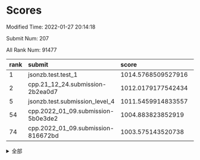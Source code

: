 # Scores

Modified Time: 2022-01-27 20:14:18

Submit Num: 207

All Rank Num: 91477

| rank |               submit               |       score        |       sigma        | pk_num |
| :--- | :--------------------------------- | :----------------- | :----------------- | :----- |
| 1    | jsonzb.test.test_1                 | 1014.5768509527916 | 0.8345236614282414 | 1769   |
| 2    | cpp.21_12_24.submission-2b2ea0d7   | 1012.0179177542434 | 0.7778564412458236 | 1769   |
| 5    | jsonzb.test.submission_level_4     | 1011.5459914833557 | 0.7902236434238965 | 1766   |
| 54   | cpp.2022_01_09.submission-5b0e3de2 | 1004.883823852919  | 0.7173378175286826 | 1767   |
| 74   | cpp.2022_01_09.submission-816672bd | 1003.575143520738  | 0.7077326527751534 | 1768   |


<details>
<summary>全部</summary>

| rank |                 submit                 |       score        |       sigma        | pk_num |
| :--- | :------------------------------------- | :----------------- | :----------------- | :----- |
| 1    | jsonzb.test.test_1                     | 1014.5768509527916 | 0.8345236614282414 | 1769   |
| 2    | cpp.21_12_24.submission-2b2ea0d7       | 1012.0179177542434 | 0.7778564412458236 | 1769   |
| 3    | gobigger.level_3.submission_level_3_31 | 1011.836027075128  | 0.8101292799968235 | 1768   |
| 4    | gobigger.level_3.submission_level_3_16 | 1011.6504544079669 | 0.7901652753708859 | 1767   |
| 5    | jsonzb.test.submission_level_4         | 1011.5459914833557 | 0.7902236434238965 | 1766   |
| 6    | gobigger.level_3.submission_level_3_9  | 1011.2426618347628 | 0.7858946971736488 | 1768   |
| 7    | gobigger.level_3.submission_level_3_42 | 1011.12001982618   | 0.7913762791247063 | 1768   |
| 8    | gobigger.level_3.submission_level_3_5  | 1011.0430894349414 | 0.7723605905216495 | 1767   |
| 9    | gobigger.level_3.submission_level_3_3  | 1011.0079165932558 | 0.751533505171986  | 1770   |
| 10   | gobigger.level_3.submission_level_3_8  | 1010.9885410810359 | 0.778597228153817  | 1768   |
| 11   | gobigger.level_3.submission_level_3_38 | 1010.6545243070311 | 0.7734176973325824 | 1765   |
| 12   | gobigger.level_3.submission_level_3_39 | 1010.5943950906413 | 0.7467132788237887 | 1771   |
| 13   | gobigger.level_3.submission_level_3_37 | 1010.5774328718722 | 0.7536771911723843 | 1769   |
| 14   | gobigger.level_3.submission_level_3_2  | 1010.573149571162  | 0.7903042529608312 | 1767   |
| 15   | gobigger.level_3.submission_level_3_35 | 1010.5568339695366 | 0.7620815293744162 | 1764   |
| 16   | gobigger.level_3.submission_level_3_34 | 1010.5403286426096 | 0.7444480131527265 | 1767   |
| 17   | gobigger.level_3.submission_level_3_30 | 1010.5183256535305 | 0.7589438443578509 | 1766   |
| 18   | gobigger.level_3.submission_level_3_13 | 1010.4829470236922 | 0.7724652563281766 | 1772   |
| 19   | gobigger.level_3.submission_level_3_33 | 1010.4252449512803 | 0.7456474072763976 | 1766   |
| 20   | gobigger.level_3.submission_level_3_20 | 1010.3639663769465 | 0.7657844291299658 | 1768   |
| 21   | gobigger.level_3.submission_level_3_44 | 1010.29678107903   | 0.7598908730063    | 1762   |
| 22   | gobigger.level_3.submission_level_3_29 | 1010.2926397528453 | 0.7780523563814625 | 1767   |
| 23   | gobigger.level_3.submission_level_3_12 | 1010.289054080784  | 0.7466046873531622 | 1768   |
| 24   | gobigger.level_3.submission_level_3_40 | 1010.2885511779958 | 0.7809171007169438 | 1766   |
| 25   | gobigger.level_3.submission_level_3_4  | 1010.2660736186242 | 0.7763448860870193 | 1762   |
| 26   | gobigger.level_3.submission_level_3_26 | 1010.2037332208848 | 0.7582958387549041 | 1764   |
| 27   | gobigger.level_3.submission_level_3_23 | 1010.1285286954491 | 0.7478440989918654 | 1769   |
| 28   | gobigger.level_3.submission_level_3_43 | 1010.0862987418226 | 0.769295480009564  | 1769   |
| 29   | gobigger.level_3.submission_level_3_6  | 1009.9852268932678 | 0.761792123576993  | 1768   |
| 30   | gobigger.level_3.submission_level_3_32 | 1009.968858451501  | 0.7776010989733031 | 1776   |
| 31   | gobigger.level_3.submission_level_3_17 | 1009.9318347598387 | 0.7463925202729578 | 1772   |
| 32   | gobigger.level_3.submission_level_3_48 | 1009.826693485461  | 0.7800888363195595 | 1765   |
| 33   | gobigger.level_3.submission_level_3_15 | 1009.8130059523718 | 0.7419538627968009 | 1773   |
| 34   | gobigger.level_3.submission_level_3_27 | 1009.6929236986673 | 0.7642077977015573 | 1772   |
| 35   | gobigger.level_3.submission_level_3_21 | 1009.6408063290802 | 0.7622303434024846 | 1765   |
| 36   | gobigger.level_3.submission_level_3_45 | 1009.5742420929796 | 0.7473039106090563 | 1765   |
| 37   | gobigger.level_3.submission_level_3_41 | 1009.5478092982353 | 0.7522169640687719 | 1769   |
| 38   | gobigger.level_3.submission_level_3_14 | 1009.5154131424966 | 0.7744971712355149 | 1764   |
| 39   | gobigger.level_3.submission_level_3_11 | 1009.5057152360756 | 0.7331114747028474 | 1765   |
| 40   | gobigger.level_3.submission_level_3_1  | 1009.469341768571  | 0.7358512686907556 | 1767   |
| 41   | gobigger.level_3.submission_level_3_24 | 1009.4470104568248 | 0.7471940774056394 | 1769   |
| 42   | gobigger.level_3.submission_level_3_10 | 1009.3932946255692 | 0.7597888423526477 | 1765   |
| 43   | gobigger.level_3.submission_level_3_28 | 1009.3712950028096 | 0.7747792066204165 | 1767   |
| 44   | gobigger.level_3.submission_level_3_47 | 1009.3269157383286 | 0.7509969231355671 | 1769   |
| 45   | gobigger.level_3.submission_level_3_36 | 1009.3154836824585 | 0.7688701378040401 | 1769   |
| 46   | gobigger.level_3.submission_level_3_49 | 1009.2522298727573 | 0.7566512614781558 | 1771   |
| 47   | gobigger.level_3.submission_level_3_19 | 1009.0244986176485 | 0.7534871900287268 | 1770   |
| 48   | gobigger.level_3.submission_level_3_0  | 1009.0203709690336 | 0.7665271530896761 | 1767   |
| 49   | gobigger.level_3.submission_level_3_25 | 1008.7531967884908 | 0.7531024691749899 | 1765   |
| 50   | gobigger.level_3.submission_level_3_7  | 1008.5852328914085 | 0.7554737000652393 | 1766   |
| 51   | gobigger.level_3.submission_level_3_22 | 1008.5724942617911 | 0.7382127975071049 | 1770   |
| 52   | gobigger.level_3.submission_level_3_18 | 1008.4976362374827 | 0.7515623380665428 | 1767   |
| 53   | gobigger.level_3.submission_level_3_46 | 1007.9025960044046 | 0.7575408942666466 | 1765   |
| 54   | cpp.2022_01_09.submission-5b0e3de2     | 1004.883823852919  | 0.7173378175286826 | 1767   |
| 55   | gobigger.level_1.submission_level_1_5  | 1004.7087348922323 | 0.7353013026165396 | 1770   |
| 56   | gobigger.level_1.submission_level_1_23 | 1004.7071278512101 | 0.7282155794209875 | 1767   |
| 57   | gobigger.level_1.submission_level_1_6  | 1004.5559962366837 | 0.7094253285239911 | 1766   |
| 58   | gobigger.level_1.submission_level_1_18 | 1004.4663727372317 | 0.709562245557165  | 1768   |
| 59   | gobigger.level_1.submission_level_1_11 | 1004.2315000747014 | 0.7144909386987994 | 1770   |
| 60   | gobigger.level_1.submission_level_1_30 | 1004.2306326704871 | 0.7199813415031258 | 1766   |
| 61   | gobigger.level_1.submission_level_1_26 | 1004.1834591502964 | 0.7047894153453544 | 1763   |
| 62   | gobigger.level_1.submission_level_1_33 | 1004.0623227545121 | 0.7317523251241855 | 1766   |
| 63   | gobigger.level_1.submission_level_1_17 | 1004.0464876711058 | 0.7288376214381685 | 1763   |
| 64   | gobigger.level_1.submission_level_1_43 | 1003.991797845068  | 0.7057821843251644 | 1767   |
| 65   | gobigger.level_1.submission_level_1_21 | 1003.9680359911943 | 0.7160403907722144 | 1766   |
| 66   | gobigger.level_1.submission_level_1_39 | 1003.8268287197217 | 0.7135858244311313 | 1764   |
| 67   | gobigger.level_1.submission_level_1_16 | 1003.7910932499536 | 0.7106667067518068 | 1770   |
| 68   | gobigger.level_1.submission_level_1_1  | 1003.7746664226216 | 0.716890876352509  | 1767   |
| 69   | gobigger.level_1.submission_level_1_45 | 1003.7320625473276 | 0.7102225944673111 | 1770   |
| 70   | gobigger.level_1.submission_level_1_22 | 1003.7279848650405 | 0.7368109640068375 | 1766   |
| 71   | gobigger.level_1.submission_level_1_28 | 1003.5944436773234 | 0.7127909608886285 | 1770   |
| 72   | gobigger.level_1.submission_level_1_44 | 1003.5910249706403 | 0.727724056063299  | 1764   |
| 73   | gobigger.level_1.submission_level_1_31 | 1003.5803118902624 | 0.7275007262681027 | 1769   |
| 74   | cpp.2022_01_09.submission-816672bd     | 1003.575143520738  | 0.7077326527751534 | 1768   |
| 75   | gobigger.level_1.submission_level_1_32 | 1003.5733976288768 | 0.72062182511349   | 1767   |
| 76   | gobigger.level_1.submission_level_1_49 | 1003.5012406694777 | 0.7112178473601474 | 1768   |
| 77   | gobigger.level_1.submission_level_1_7  | 1003.474824651796  | 0.7115993992676065 | 1767   |
| 78   | gobigger.level_1.submission_level_1_37 | 1003.320503176729  | 0.7281683179228644 | 1764   |
| 79   | gobigger.level_1.submission_level_1_20 | 1003.2845385198895 | 0.7203248125224064 | 1765   |
| 80   | gobigger.level_1.submission_level_1_25 | 1003.2816358552814 | 0.7101137804955973 | 1767   |
| 81   | gobigger.level_1.submission_level_1_41 | 1003.2665576664255 | 0.7066585331342116 | 1770   |
| 82   | gobigger.level_1.submission_level_1_36 | 1003.2587652298583 | 0.7098392621183    | 1773   |
| 83   | gobigger.level_1.submission_level_1_15 | 1003.2079617401619 | 0.719739633047519  | 1762   |
| 84   | gobigger.level_1.submission_level_1_40 | 1003.1993147622491 | 0.7037731102865546 | 1766   |
| 85   | gobigger.level_1.submission_level_1_3  | 1003.1485512265466 | 0.7185974865231302 | 1768   |
| 86   | gobigger.level_1.submission_level_1_2  | 1003.1109495354855 | 0.7167364173645224 | 1765   |
| 87   | gobigger.level_1.submission_level_1_12 | 1003.0895910349004 | 0.7212968305219875 | 1766   |
| 88   | gobigger.level_1.submission_level_1_42 | 1003.0252702827593 | 0.7229193944961115 | 1774   |
| 89   | gobigger.level_1.submission_level_1_38 | 1002.9762707183573 | 0.7141813779987333 | 1764   |
| 90   | gobigger.level_1.submission_level_1_46 | 1002.922655938676  | 0.7177941739733619 | 1769   |
| 91   | gobigger.level_1.submission_level_1_4  | 1002.8099599209135 | 0.7196509282674398 | 1767   |
| 92   | gobigger.level_1.submission_level_1_27 | 1002.6862593694682 | 0.7251605098194338 | 1763   |
| 93   | gobigger.level_1.submission_level_1_14 | 1002.6096967308505 | 0.7067708996735428 | 1773   |
| 94   | gobigger.level_1.submission_level_1_47 | 1002.5780184908737 | 0.7188869238584012 | 1769   |
| 95   | gobigger.level_1.submission_level_1_10 | 1002.5399899657673 | 0.7312371703231466 | 1771   |
| 96   | gobigger.level_1.submission_level_1_48 | 1002.4126614853792 | 0.7257761207075341 | 1765   |
| 97   | gobigger.level_1.submission_level_1_19 | 1002.3979945239743 | 0.7141726927743287 | 1768   |
| 98   | gobigger.level_1.submission_level_1_24 | 1002.3967191157319 | 0.7137896591896216 | 1763   |
| 99   | gobigger.level_1.submission_level_1_0  | 1002.3053843499254 | 0.7154846105386304 | 1769   |
| 100  | gobigger.level_1.submission_level_1_13 | 1002.2959604271073 | 0.7077368108617765 | 1769   |
| 101  | gobigger.level_1.submission_level_1_34 | 1001.9884444057421 | 0.7138189436425586 | 1774   |
| 102  | gobigger.level_1.submission_level_1_29 | 1001.9220623551304 | 0.7090578285713987 | 1765   |
| 103  | gobigger.level_1.submission_level_1_9  | 1001.8894329722574 | 0.7076537146007811 | 1763   |
| 104  | gobigger.level_1.submission_level_1_8  | 1001.6479687536867 | 0.7200382189671498 | 1770   |
| 105  | gobigger.level_1.submission_level_1_35 | 1001.6155534372448 | 0.7146739985305466 | 1763   |
| 106  | gobigger.random.submission_random_13   | 997.8706012449932  | 0.7008146609879861 | 1767   |
| 107  | gobigger.random.submission_random_39   | 997.263827437931   | 0.7144046798031419 | 1769   |
| 108  | gobigger.random.submission_random_47   | 997.1943279966996  | 0.7131583321986154 | 1767   |
| 109  | gobigger.random.submission_random_38   | 997.1398814820107  | 0.7045389807338336 | 1764   |
| 110  | gobigger.random.submission_random_45   | 997.1043573408406  | 0.7132524666629615 | 1764   |
| 111  | gobigger.random.submission_random_21   | 997.0473596294634  | 0.710536820129136  | 1769   |
| 112  | gobigger.random.submission_random_12   | 997.026421273493   | 0.7081657428492575 | 1772   |
| 113  | gobigger.random.submission_random_35   | 996.9710956141773  | 0.7201841698184006 | 1767   |
| 114  | gobigger.random.submission_random_11   | 996.9594500963719  | 0.7012066854773495 | 1770   |
| 115  | gobigger.random.submission_random_46   | 996.8450635885384  | 0.7132002991894146 | 1771   |
| 116  | gobigger.random.submission_random_6    | 996.8209423944728  | 0.718641203657301  | 1768   |
| 117  | gobigger.random.submission_random_26   | 996.7509695845295  | 0.7057278827852209 | 1770   |
| 118  | gobigger.random.submission_random_1    | 996.6006244679462  | 0.7020175885028469 | 1769   |
| 119  | gobigger.random.submission_random_48   | 996.5792478747173  | 0.7011506875690905 | 1767   |
| 120  | gobigger.random.submission_random_5    | 996.5606334942026  | 0.7149976147038408 | 1769   |
| 121  | gobigger.random.submission_random_28   | 996.5210180325328  | 0.7157213879697312 | 1765   |
| 122  | gobigger.random.submission_random_23   | 996.4990002767859  | 0.7112677176548723 | 1767   |
| 123  | gobigger.random.submission_random_4    | 996.3226860016082  | 0.7064949606157425 | 1768   |
| 124  | gobigger.random.submission_random_7    | 996.1980284617799  | 0.7150155327832822 | 1769   |
| 125  | gobigger.random.submission_random_44   | 996.0924862141022  | 0.7097208178187336 | 1770   |
| 126  | gobigger.random.submission_random_22   | 996.0477582490887  | 0.707214968164321  | 1769   |
| 127  | gobigger.random.submission_random_2    | 996.0269979637679  | 0.6999534347929889 | 1769   |
| 128  | gobigger.random.submission_random_14   | 995.863263977832   | 0.7278699741803619 | 1768   |
| 129  | gobigger.random.submission_random_24   | 995.8471434745728  | 0.7139515864519453 | 1769   |
| 130  | gobigger.random.submission_random_27   | 995.7985824571791  | 0.7094360946003148 | 1766   |
| 131  | gobigger.random.submission_random_18   | 995.725434356067   | 0.7036159657806805 | 1765   |
| 132  | gobigger.random.submission_random_19   | 995.6938816415615  | 0.6995247760389806 | 1773   |
| 133  | gobigger.random.submission_random_9    | 995.6851422841739  | 0.714100817883073  | 1767   |
| 134  | gobigger.random.submission_random_16   | 995.6676803886888  | 0.7198203425659164 | 1772   |
| 135  | gobigger.random.submission_random_31   | 995.6353699235756  | 0.7106143182005854 | 1772   |
| 136  | gobigger.random.submission_random_15   | 995.6271768790198  | 0.6981780299021828 | 1767   |
| 137  | gobigger.random.submission_random_37   | 995.5566757381858  | 0.7148401095307776 | 1771   |
| 138  | gobigger.random.submission_random_0    | 995.53663903016    | 0.7183981335157639 | 1762   |
| 139  | gobigger.random.submission_random_25   | 995.5048361700931  | 0.7268590476998139 | 1770   |
| 140  | gobigger.random.submission_random_8    | 995.4959372558851  | 0.710225165255839  | 1770   |
| 141  | gobigger.random.submission_random_34   | 995.4807327403962  | 0.7136252716552546 | 1766   |
| 142  | gobigger.random.submission_random_49   | 995.3467679381158  | 0.7235173605674923 | 1769   |
| 143  | gobigger.random.submission_random_41   | 995.3422429955324  | 0.7049420761848535 | 1770   |
| 144  | gobigger.random.submission_random_3    | 995.2876697178802  | 0.7316797449912905 | 1769   |
| 145  | gobigger.random.submission_random_33   | 995.2572244063861  | 0.7241270687014043 | 1766   |
| 146  | gobigger.random.submission_random_30   | 995.2440905581499  | 0.7186936003641444 | 1766   |
| 147  | gobigger.random.submission_random_32   | 995.1477623916094  | 0.7056571315510193 | 1763   |
| 148  | gobigger.random.submission_random_29   | 995.142330064146   | 0.7283666222699066 | 1769   |
| 149  | gobigger.random.submission_random_40   | 995.026641482417   | 0.7069088464104021 | 1766   |
| 150  | gobigger.random.submission_random_43   | 995.0150117146819  | 0.709736210486514  | 1766   |
| 151  | gobigger.random.submission_random_17   | 994.9261871104812  | 0.7112742922317031 | 1772   |
| 152  | gobigger.random.submission_random_36   | 994.8707138842047  | 0.7138382334710968 | 1767   |
| 153  | gobigger.level_2.submission_level_2_26 | 994.6982951407655  | 0.7360510586873148 | 1770   |
| 154  | gobigger.random.submission_random_20   | 994.5573839948539  | 0.716554988641734  | 1765   |
| 155  | gobigger.random.submission_random_10   | 994.2784753489711  | 0.7220676373538093 | 1771   |
| 156  | gobigger.random.submission_random_42   | 993.8683382661524  | 0.7122110953456754 | 1774   |
| 157  | gobigger.level_2.submission_level_2_25 | 993.5860029646295  | 0.7370401179623486 | 1763   |
| 158  | gobigger.level_2.submission_level_2_5  | 993.2291940448222  | 0.7325595347831646 | 1769   |
| 159  | gobigger.level_2.submission_level_2_17 | 993.1316684818167  | 0.7499383003563234 | 1766   |
| 160  | gobigger.level_2.submission_level_2_23 | 993.1055497829487  | 0.7462979393584509 | 1771   |
| 161  | gobigger.level_2.submission_level_2_32 | 993.0239418365511  | 0.734972432573652  | 1770   |
| 162  | gobigger.level_2.submission_level_2_27 | 992.9836309606319  | 0.736669011896553  | 1773   |
| 163  | gobigger.level_2.submission_level_2_22 | 992.9454658968098  | 0.7388866367275697 | 1766   |
| 164  | gobigger.level_2.submission_level_2_9  | 992.7977575627446  | 0.7113536871349474 | 1766   |
| 165  | gobigger.level_2.submission_level_2_7  | 992.7775039656797  | 0.7319222413089608 | 1771   |
| 166  | gobigger.level_2.submission_level_2_24 | 992.7557517398119  | 0.72579521075222   | 1765   |
| 167  | gobigger.level_2.submission_level_2_10 | 992.7375735223286  | 0.7377662967057912 | 1763   |
| 168  | gobigger.level_2.submission_level_2_28 | 992.6187028234045  | 0.7323021685980012 | 1771   |
| 169  | gobigger.level_2.submission_level_2_49 | 992.5132120631869  | 0.730114460716467  | 1766   |
| 170  | gobigger.level_2.submission_level_2_3  | 992.5100870383536  | 0.7256325847003833 | 1767   |
| 171  | gobigger.level_2.submission_level_2_18 | 992.3520332287554  | 0.7403706414285666 | 1767   |
| 172  | gobigger.level_2.submission_level_2_46 | 992.3384332142462  | 0.7308459476026018 | 1770   |
| 173  | gobigger.level_2.submission_level_2_12 | 992.1789400672083  | 0.7463832014247678 | 1764   |
| 174  | gobigger.level_2.submission_level_2_13 | 992.1183196180549  | 0.7234397382212129 | 1770   |
| 175  | gobigger.level_2.submission_level_2_8  | 992.1072625029383  | 0.7537118633200741 | 1771   |
| 176  | gobigger.level_2.submission_level_2_11 | 992.0997687311492  | 0.7385074593815685 | 1768   |
| 177  | gobigger.level_2.submission_level_2_44 | 992.0884969624769  | 0.7503665349970614 | 1766   |
| 178  | gobigger.level_2.submission_level_2_36 | 991.9842796698036  | 0.7301494250643957 | 1770   |
| 179  | gobigger.level_2.submission_level_2_14 | 991.9127852410988  | 0.7495636177404444 | 1771   |
| 180  | gobigger.level_2.submission_level_2_41 | 991.8671252573943  | 0.7492248299570142 | 1771   |
| 181  | gobigger.level_2.submission_level_2_42 | 991.8570343756563  | 0.7475449218002369 | 1765   |
| 182  | gobigger.level_2.submission_level_2_30 | 991.8438340346245  | 0.7548294533453825 | 1769   |
| 183  | gobigger.level_2.submission_level_2_0  | 991.8434250920291  | 0.7393030691180936 | 1765   |
| 184  | gobigger.level_2.submission_level_2_37 | 991.7138620633673  | 0.7481982927385558 | 1769   |
| 185  | gobigger.level_2.submission_level_2_16 | 991.7125017971548  | 0.754055942526136  | 1766   |
| 186  | gobigger.level_2.submission_level_2_47 | 991.6105892576579  | 0.7629583128555094 | 1772   |
| 187  | gobigger.level_2.submission_level_2_31 | 991.5213385228706  | 0.7218713333187894 | 1768   |
| 188  | gobigger.level_2.submission_level_2_2  | 991.4835302934911  | 0.735828199986987  | 1766   |
| 189  | gobigger.level_2.submission_level_2_35 | 991.4626634723378  | 0.7670169665929354 | 1768   |
| 190  | gobigger.level_2.submission_level_2_48 | 991.4284609817389  | 0.7590786990815092 | 1769   |
| 191  | gobigger.level_2.submission_level_2_45 | 991.4214231404488  | 0.7751104413451497 | 1771   |
| 192  | gobigger.level_2.submission_level_2_1  | 991.382240756606   | 0.7509924942943769 | 1764   |
| 193  | gobigger.level_2.submission_level_2_4  | 991.3387714531588  | 0.7655086043962106 | 1767   |
| 194  | gobigger.level_2.submission_level_2_38 | 991.3261307044827  | 0.7453361020223557 | 1767   |
| 195  | gobigger.level_2.submission_level_2_29 | 991.2730313720913  | 0.7412680556279475 | 1766   |
| 196  | gobigger.level_2.submission_level_2_6  | 991.1649993869547  | 0.7513425057517957 | 1768   |
| 197  | gobigger.level_2.submission_level_2_34 | 991.1197326454658  | 0.739406551326009  | 1772   |
| 198  | gobigger.level_2.submission_level_2_39 | 991.0603211741512  | 0.748168051864405  | 1766   |
| 199  | gobigger.level_2.submission_level_2_33 | 991.0476070236326  | 0.7431451410474561 | 1761   |
| 200  | gobigger.level_2.submission_level_2_19 | 990.7943779269888  | 0.7683075251666099 | 1769   |
| 201  | gobigger.level_2.submission_level_2_21 | 990.6435433071881  | 0.769015662657481  | 1765   |
| 202  | gobigger.level_2.submission_level_2_40 | 990.5336128626371  | 0.7733829673305714 | 1765   |
| 203  | gobigger.level_2.submission_level_2_15 | 990.4807781019339  | 0.775227063827688  | 1770   |
| 204  | gobigger.level_2.submission_level_2_43 | 989.9333252825941  | 0.7783501374126488 | 1766   |
| 205  | gobigger.level_2.submission_level_2_20 | 989.4549096989936  | 0.7935534522095421 | 1766   |
| 206  | gobigger.none.submission_none_1        | 978.5401432961555  | 1.1945762719433588 | 1768   |
| 207  | gobigger.none.submission_none_0        | 975.7228376880887  | 1.3695248469101042 | 1770   |

</details>
